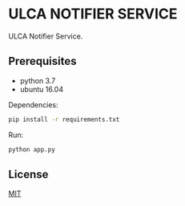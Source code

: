 # ULCA NOTIFIER SERVICE

ULCA Notifier Service.

## Prerequisites
- python 3.7
- ubuntu 16.04

Dependencies:
```bash
pip install -r requirements.txt
```
Run:
```bash
python app.py
```

## License
[MIT](https://choosealicense.com/licenses/mit/)

